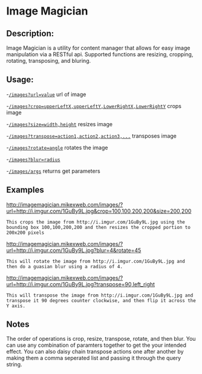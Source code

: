 Image Magician
==============

## Description:


Image Magician is a utility for content manager that allows for easy image manipulation via a RESTful api.  Supported functions are resizing, cropping, rotating, transposing, and bluring.

## Usage:


-[`/images?url=value`](http://imagemagician.mikexweb.com/images/?url=http://i.imgur.com/1GuBy9L.jpg) url of image

-[`/images?crop=upperLeftX,upperLeftY,LowerRightX,LowerRightY`](http://imagemagician.mikexweb.com/images/?url=http://i.imgur.com/1GuBy9L.jpg?crop=100,100,200,200) crops image

-[`/images?size=width,height`](http://imagemagician.mikexweb.com/images/?url=http://i.imgur.com/1GuBy9L.jpg?size=400,400) resizes image

-[`/images?transpose=action1,action2,action3,...`](http://imagemagician.mikexweb.com/images/?url=http://i.imgur.com/1GuBy9L.jpg?transpose=90,left_right) transposes image

-[`/images?rotate=angle`](http://imagemagician.mikexweb.com/images/?url=http://i.imgur.com/1GuBy9L.jpg?rotate=45) rotates the image

-[`/images?blur=radius`](http://imagemagician.mikexweb.com/images/?url=http://i.imgur.com/1GuBy9L.jpg?blur=4)

-[`/images/args`](http://imagemagician.mikexweb.com/images/args/?url=http://i.imgur.com/1GuBy9L.jpg) returns get parameters

## Examples

http://imagemagician.mikexweb.com/images/?url=http://i.imgur.com/1GuBy9L.jpg&crop=100,100,200,200&size=200,200

```This crops the image from http://i.imgur.com/1GuBy9L.jpg using the bounding box 100,100,200,200 and then resizes the cropped portion to 200x200 pixels```

http://imagemagician.mikexweb.com/images/?url=http://i.imgur.com/1GuBy9L.jpg?blur=4&rotate=45

```This will rotate the image from http://i.imgur.com/1GuBy9L.jpg and then do a guasian blur using a radius of 4.```

http://imagemagician.mikexweb.com/images/?url=http://i.imgur.com/1GuBy9L.jpg?transpose=90,left_right

```This will transpose the image from http://i.imgur.com/1GuBy9L.jpg and transpose it 90 degrees counter clockwise, and then flip it across the Y axis.```

## Notes
The order of operations is crop, resize, transpose, rotate, and then blur.  You can use any combination of paramters together to get the your intended effect.  You can also daisy chain transpose actions one after another by making them a comma seperated list and passing it through the query string.

